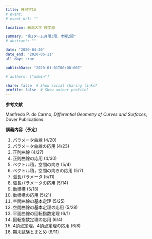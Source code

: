 ```yaml
---
title: 幾何学IA
# event: 
# event_url: ""

location: 新潟大学 理学部

summary: "第1ターム月曜3限，木曜2限"
# abstract: ""

date: "2020-04-20"
date_end: "2020-06-11"
all_day: true

publishDate: "2020-01-01T00:00:00Z"

# authors: ["admin"]

share: false  # Show social sharing links?
profile: false  # Show author profile?
---
```


**参考文献**

Manfredo P. do Carmo, *Differential Geometry of Curves and Surfaces*, Dover Publications

**講義内容（予定）**

1. パラメータ曲線 (4/20)
2. パラメータ曲線の応用 (4/23)
3. 正則曲線 (4/27)
4. 正則曲線の応用 (4/30)
5. ベクトル積，空間の向き (5/4)
6. ベクトル積，空間の向きの応用 (5/7)
7. 弧長パラメータ (5/11)
8. 弧長パラメータの応用 (5/14)
9. 動標構 (5/18)
10. 動標構の応用 (5/21)
11. 空間曲線の基本定理 (5/25)
12. 空間曲線の基本定理の応用 (5/28)
13. 平面曲線の回転指数定理 (6/1)
14. 回転指数定理の応用 (6/4)
15. 4頂点定理，4頂点定理の応用 (6/8)
16. 期末試験とまとめ (6/11)
